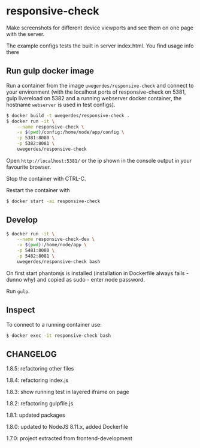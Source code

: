 # responsive-check

Make screenshots for different device viewports and see them on one page with the server.

The example configs tests the built in server index.html. You find usage info there

## Run gulp docker image

Run a container from the image `uwegerdes/responsive-check` and connect to your environment (with the localhost ports of responsive-check on 5381, gulp livereload on 5382 and a running webserver docker container, the hostname `webserver` is used in test configs).

```bash
$ docker build -t uwegerdes/responsive-check .
$ docker run -it \
	--name responsive-check \
	-v $(pwd)/config:/home/node/app/config \
	-p 5381:8080 \
	-p 5382:8081 \
	uwegerdes/responsive-check
```

Open `http://localhost:5381/` or the ip shown in the console output in your favourite browser.

Stop the container with CTRL-C.

Restart the container with

```bash
$ docker start -ai responsive-check
```

## Develop

```bash
$ docker run -it \
	--name responsive-check-dev \
	-v $(pwd):/home/node/app \
	-p 5481:8080 \
	-p 5482:8081 \
	uwegerdes/responsive-check bash
```

On first start phantomjs is installed (installation in Dockerfile always fails - dunno why) and copied as sudo - enter node password.

Run `gulp`.

## Inspect

To connect to a running container use:

```bash
$ docker exec -it responsive-check bash
```

## CHANGELOG

1.8.5: refactoring other files

1.8.4: refactoring index.js

1.8.3: show running test in layered iframe on page

1.8.2: refactoring gulpfile.js

1.8.1: updated packages

1.8.0: updated to NodeJS 8.11.x, added Dockerfile

1.7.0: project extracted from frontend-development
